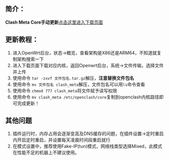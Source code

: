 ## 简介：

**Clash Meta Core手动更新**[点击这里进入下载页面](https://github.com/vernesong/OpenClash/tree/core/dev/meta)

## 更新教程：
1. 进入OpenWrt后台，状态->概览，查看架构是X86还是ARM64，不知道就复制架构搜索一下
2. 进入下载页面下载对应内核，返回Openwrt后台，系统->文件传输，选择文件并上传
3. 使用命令 `tar -zxvf 文件包名.tar.gz`解压，**注意替换文件包名**
4. 使用命令 `mv 文件包名 clash_meta`解压，文件包名可以用`ls`命令查看
5. 使用命令 `chmod 777 clash_meta`将文件赋予读写权限
6. 使用命令 `mv clash_meta /etc/openclash/core`复制到openclash内核路径即可完成更新！

## 其他问题
1. 插件运行时，内存占用会逐渐变高及DNS缓存的问题，在插件设置->定时重启 内开启定时重启，并设置每天凌晨时间段重启就行
2. 在模式设置中，推荐使用Fake-IP(tun)模式，网络栈类型选择Mixed，此模式在性能不足的机器上不建议使用。